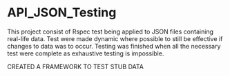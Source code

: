 # API_JSON_Testing
This project consist of Rspec test being applied to JSON files containing real-life data. Test were made dynamic where possible to still be effective if changes to data was to occur. Testing was finished when all the necessary test were complete as exhaustive testing is impossible.


CREATED A FRAMEWORK TO TEST STUB DATA
